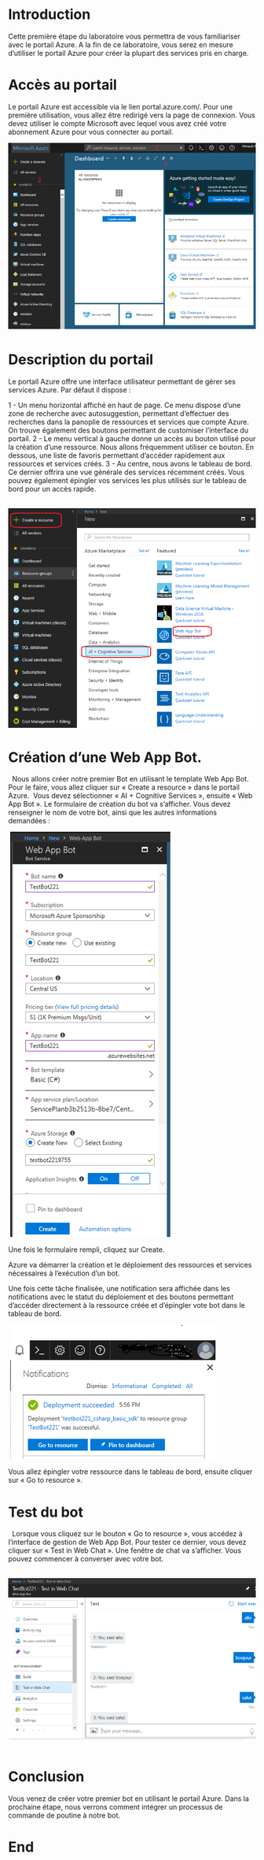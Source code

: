 
# Introduction

Cette première étape du laboratoire vous permettra de vous
familiariser avec le portail Azure. A la fin de ce laboratoire, vous serez en
mesure d’utiliser le portail Azure pour créer la plupart des services pris en
charge.

# Accès au portail 

Le portail Azure est accessible via le lien portal.azure.com/.
Pour une première utilisation, vous allez être redirigé vers la page de
connexion. Vous devez utiliser le compte Microsoft avec lequel vous avez créé
votre abonnement Azure pour vous connecter au portail.

![img1][img1]


# Description du portail

Le portail Azure offre une interface utilisateur permettant de gérer ses services Azure. Par défaut il dispose :

1 - Un menu horizontal affiché en haut de page. Ce
menu dispose d’une zone de recherche avec autosuggestion, permettant d’effectuer
des recherches dans la panoplie de ressources et services que compte Azure. On
trouve également des boutons permettant de customiser l’interface du portail. 
2 - Le menu vertical à gauche donne un accès au
bouton utilisé pour la création d’une ressource. Nous allons fréquemment utiliser
ce bouton. En dessous, une liste de favoris permettant d’accéder rapidement aux
ressources et services créés.
3 - Au centre, nous avons le tableau de bord. Ce
dernier offrira une vue générale des services récemment créés. Vous pouvez
également épingler vos services les plus utilisés sur le tableau de bord pour
un accès rapide.

 ![img2][img2]

# Création d’une Web App Bot.
 
Nous allons créer notre premier Bot en utilisant le template Web App Bot. Pour le faire, vous allez cliquer sur « Create a resource » dans le portail Azure.  Vous devez sélectionner « AI + Cognitive
Services », ensuite « Web App Bot ».
Le formulaire de création du bot va s’afficher. Vous devez renseigner le nom de votre bot, ainsi que les autres informations demandées :

 ![img3][img3]


Une fois le formulaire rempli, cliquez sur Create.  

Azure va démarrer la création et le déploiement des ressources et services nécessaires à l’exécution d’un bot. 

Une fois cette tâche finalisée, une notification sera affichée dans les notifications avec le statut du déploiement et des boutons permettant d’accéder directement à la ressource créée et d’épingler
vote bot dans le tableau de bord.

  ![img4][img4]

Vous allez épingler votre ressource dans le tableau de bord, ensuite cliquer sur « Go to resource ».

# Test du bot

 
Lorsque vous cliquez sur le bouton « Go to resource », vous accédez à l’interface de gestion de
Web App Bot. Pour tester ce dernier, vous devez cliquer sur « Test in Web
Chat ». Une fenêtre de chat va s’afficher. Vous pouvez commencer à converser
avec votre bot.

 ![img5][img5] 

# Conclusion

Vous venez de créer votre premier bot en utilisant le portail Azure. Dans la prochaine étape, nous verrons comment intégrer un processus de commande de poutine à notre bot. 

# End

[img1]: Media/img1.png
[img2]: Media/img2.png
[img3]: Media/img3.png
[img4]: Media/img4.png
[img5]: Media/img5.png
